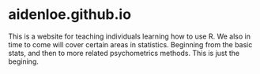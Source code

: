 # aidenloe.github.io

This is a website for teaching individuals learning how to use R. 
We also in time to come will cover certain areas in statistics. 
Beginning from the basic stats, and then to more related psychometrics methods. 
This is just the begining. 
